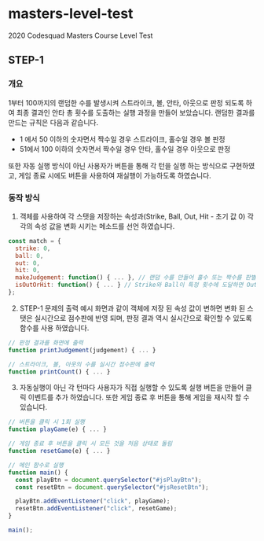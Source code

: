 # masters-level-test

2020 Codesquad Masters Course Level Test

## STEP-1

### 개요

1부터 100까지의 랜덤한 수를 발생시켜 스트라이크, 볼, 안타, 아웃으로 판정 되도록 하여 최종 결과인 안타 총 횟수를 도출하는 실행 과정을 만들어 보았습니다.
랜덤한 결과를 만드는 규칙은 다음과 같습니다.

- 1 에서 50 이하의 숫자면서 짝수일 경우 스트라이크, 홀수일 경우 볼 판정
- 51에서 100 이하의 숫자면서 짝수일 경우 안타, 홀수일 경우 아웃으로 판정

또한 자동 실행 방식이 아닌 사용자가 버튼을 통해 각 턴을 실행 하는 방식으로 구현하였고, 게임 종료 시에도 버튼을 사용하여 재실행이 가능하도록 하였습니다.

### 동작 방식

1. 객체를 사용하여 각 스탯을 저장하는 속성과(Strike, Ball, Out, Hit - 초기 값 0) 각각의 속성 값을 변화 시키는 메소드를 선언 하였습니다.

```js
const match = {
  strike: 0,
  ball: 0,
  out: 0,
  hit: 0,
  makeJudgement: function() { ... }, // 랜덤 수를 만들어 홀수 또는 짝수를 판별하고, 그에 따라 Strike 또는 Ball을 발생 시킴
  isOutOrHit: function() { ... } // Strike와 Ball이 특정 횟수에 도달하면 Out과 Hit 증가
};
```

2. STEP-1 문제의 출력 예시 화면과 같이 객체에 저장 된 속성 값이 변하면 변화 된 스탯은 실시간으로 점수판에 반영 되며, 판정 결과 역시 실시간으로 확인할 수 있도록 함수를 사용 하였습니다.

```js
// 판정 결과를 화면에 출력
function printJudgement(judgement) { ... }

// 스트라이크, 볼, 아웃의 수를 실시간 점수판에 출력
function printCount() { ... }
```

3. 자동실행이 아닌 각 턴마다 사용자가 직접 실행할 수 있도록 실행 버튼을 만들어 클릭 이벤트를 추가 하였습니다. 또한 게임 종료 후 버튼을 통해 게임을 재시작 할 수 있습니다.

```js
// 버튼을 클릭 시 1회 실행
function playGame(e) { ... }

// 게임 종료 후 버튼을 클릭 시 모든 것을 처음 상태로 돌림
function resetGame(e) { ... }

// 메인 함수로 실행
function main() {
  const playBtn = document.querySelector("#jsPlayBtn");
  const resetBtn = document.querySelector("#jsResetBtn");

  playBtn.addEventListener("click", playGame);
  resetBtn.addEventListener("click", resetGame);
}

main();
```
